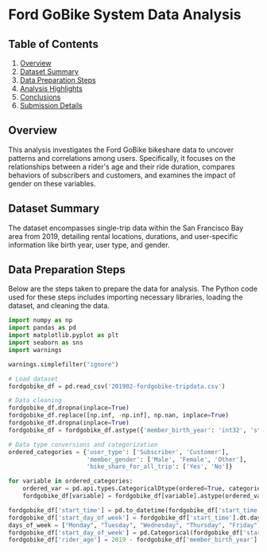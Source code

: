 # Ford GoBike System Data Analysis

## Table of Contents
1. [Overview](#overview)
2. [Dataset Summary](#dataset-summary)
3. [Data Preparation Steps](#data-preparation-steps)
4. [Analysis Highlights](#analysis-highlights)
5. [Conclusions](#conclusions)
6. [Submission Details](#submission-details)

## Overview
This analysis investigates the Ford GoBike bikeshare data to uncover patterns and correlations among users. Specifically, it focuses on the relationships between a rider's age and their ride duration, compares behaviors of subscribers and customers, and examines the impact of gender on these variables.

## Dataset Summary
The dataset encompasses single-trip data within the San Francisco Bay area from 2019, detailing rental locations, durations, and user-specific information like birth year, user type, and gender.

## Data Preparation Steps
Below are the steps taken to prepare the data for analysis. The Python code used for these steps includes importing necessary libraries, loading the dataset, and cleaning the data.

```python
import numpy as np
import pandas as pd
import matplotlib.pyplot as plt
import seaborn as sns
import warnings

warnings.simplefilter("ignore")

# Load dataset
fordgobike_df = pd.read_csv('201902-fordgobike-tripdata.csv')

# Data cleaning
fordgobike_df.dropna(inplace=True)
fordgobike_df.replace([np.inf, -np.inf], np.nan, inplace=True)
fordgobike_df.dropna(inplace=True)
fordgobike_df = fordgobike_df.astype({'member_birth_year': 'int32', 'start_station_id': 'int32', 'end_station_id': 'int32'})

# Data type conversions and categorization
ordered_categories = {'user_type': ['Subscriber', 'Customer'],
                      'member_gender': ['Male', 'Female', 'Other'],
                      'bike_share_for_all_trip': ['Yes', 'No']}

for variable in ordered_categories:
    ordered_var = pd.api.types.CategoricalDtype(ordered=True, categories=ordered_categories[variable])
    fordgobike_df[variable] = fordgobike_df[variable].astype(ordered_var)

fordgobike_df['start_time'] = pd.to_datetime(fordgobike_df['start_time'])
fordgobike_df['start_day_of_week'] = fordgobike_df['start_time'].dt.day_name()
days_of_week = ["Monday", "Tuesday", "Wednesday", "Thursday", "Friday", "Saturday", "Sunday"]
fordgobike_df['start_day_of_week'] = pd.Categorical(fordgobike_df['start_day_of_week'], categories=days_of_week, ordered=True)
fordgobike_df['rider_age'] = 2019 - fordgobike_df['member_birth_year']
